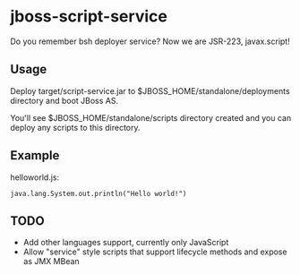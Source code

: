 jboss-script-service
====================

Do you remember bsh deployer service? Now we are JSR-223, javax.script!

Usage
-----

Deploy target/script-service.jar to $JBOSS_HOME/standalone/deployments directory and boot JBoss AS.

You'll see $JBOSS_HOME/standalone/scripts directory created and you can deploy any scripts to this directory.

Example
-------

helloworld.js:

    java.lang.System.out.println("Hello world!")

TODO
----

* Add other languages support, currently only JavaScript
* Allow "service" style scripts that support lifecycle methods and expose as JMX MBean
